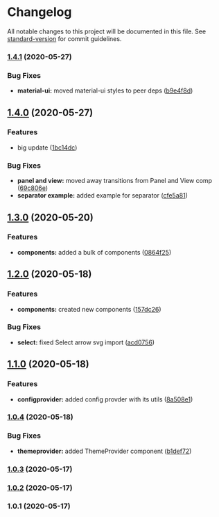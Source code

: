 # Changelog

All notable changes to this project will be documented in this file. See [standard-version](https://github.com/conventional-changelog/standard-version) for commit guidelines.

### [1.4.1](https://github.com/wolframdeus/vkma-ui/compare/v1.4.0...v1.4.1) (2020-05-27)


### Bug Fixes

* **material-ui:** moved material-ui styles to peer deps ([b9e4f8d](https://github.com/wolframdeus/vkma-ui/commit/b9e4f8de677fcd6673697e5e0225a9fa8b202245))

## [1.4.0](https://github.com/wolframdeus/vkma-ui/compare/v1.3.0...v1.4.0) (2020-05-27)


### Features

* big update ([1bc14dc](https://github.com/wolframdeus/vkma-ui/commit/1bc14dc6a7f7799864550d39cbc22d4457092930))


### Bug Fixes

* **panel and view:** moved away transitions from Panel and View comp ([69c806e](https://github.com/wolframdeus/vkma-ui/commit/69c806ee29fe9185e16405d07229faa8b25d8cbc))
* **separator example:** added example for separator ([cfe5a81](https://github.com/wolframdeus/vkma-ui/commit/cfe5a8136db44bb9e480c2c32c06de6d86a1ed59))

## [1.3.0](https://github.com/wolframdeus/vkma-ui/compare/v1.2.0...v1.3.0) (2020-05-20)


### Features

* **components:** added a bulk of components ([0864f25](https://github.com/wolframdeus/vkma-ui/commit/0864f2567d036b1692bfdaf0cf5a3f802a6538f6))

## [1.2.0](https://github.com/wolframdeus/vkma-ui/compare/v1.1.0...v1.2.0) (2020-05-18)


### Features

* **components:** created new components ([157dc26](https://github.com/wolframdeus/vkma-ui/commit/157dc26439effdceb60f0d62cbec349994439746))


### Bug Fixes

* **select:** fixed Select arrow svg import ([acd0756](https://github.com/wolframdeus/vkma-ui/commit/acd0756bd030c5bf61440649fdf79744adf93662))

## [1.1.0](https://github.com/wolframdeus/vkma-ui/compare/v1.0.4...v1.1.0) (2020-05-18)


### Features

* **configprovider:** added config provder with its utils ([8a508e1](https://github.com/wolframdeus/vkma-ui/commit/8a508e1fa7b54a420b0ab25d8e7306f96a5b8c2f))

### [1.0.4](https://github.com/wolframdeus/vkma-ui/compare/v1.0.3...v1.0.4) (2020-05-18)


### Bug Fixes

* **themeprovider:** added ThemeProvider component ([b1def72](https://github.com/wolframdeus/vkma-ui/commit/b1def72bc1f9b9e99e6b3133e236578f109a2ecb))

### [1.0.3](https://github.com/wolframdeus/vkma-ui/compare/v1.0.1...v1.0.3) (2020-05-17)

### [1.0.2](https://github.com/wolframdeus/vkma-ui/compare/v1.0.1...v1.0.2) (2020-05-17)

### 1.0.1 (2020-05-17)
